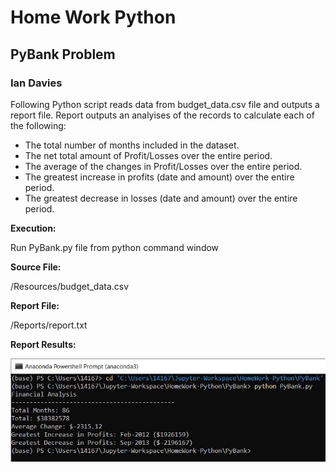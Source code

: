 # Home Work Python
## PyBank Problem
### Ian Davies
 Following Python script reads data from budget_data.csv file and outputs a report file. 
 Report outputs an analyises of the records to calculate each of the following:

* The total number of months included in the dataset.
* The net total amount of Profit/Losses over the entire period.
* The average of the changes in Profit/Losses over the entire period.
* The greatest increase in profits (date and amount) over the entire period.
* The greatest decrease in losses (date and amount) over the entire period.

**Execution:**

Run PyBank.py file from python command window

**Source File:**

/Resources/budget_data.csv

**Report File:**

/Reports/report.txt

**Report Results:**

![](images/results.jpg)